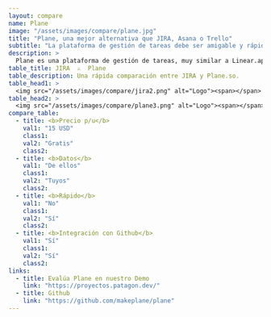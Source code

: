 ```yaml
---
layout: compare
name: Plane
image: "/assets/images/compare/plane.jpg"
title: "Plane, una mejor alternativa que JIRA, Asana o Trello"
subtitle: "La plataforma de gestión de tareas debe ser amigable y rápida, pero, sobre todo, moderna."
description: >
  Plane es una plataforma de gestión de tareas, muy similar a Linear.app. Es 100% libre, y tiene todo lo necesario para una <b>gestión ágil y útil.</b><br><br>👉 <a href="https://proyectos.patagon.dev/">Prueba una Demo de la plataforma Plane acá</a>.<br>
table_title: JIRA  ⚔️  Plane
table_description: Una rápida comparación entre JIRA y Plane.so.
table_head1: >
  <img src="/assets/images/compare/jira2.png" alt="Logo"><span></span>
table_head2: >
  <img src="/assets/images/compare/plane3.png" alt="Logo"><span></span>
compare_table:
  - title: <b>Precio p/u</b>
    val1: "15 USD"
    class1:
    val2: "Gratis"
    class2: 
  - title: <b>Datos</b>
    val1: "De ellos"
    class1:
    val2: "Tuyos"
    class2: 
  - title: <b>Rápido</b>
    val1: "No"
    class1:
    val2: "Sí"
    class2: 
  - title: <b>Integración con Github</b>
    val1: "Sí"
    class1: 
    val2: "Sí"
    class2: 
links:
  - title: Evalúa Plane en nuestro Demo
    link: "https://proyectos.patagon.dev/"
  - title: Github
    link: "https://github.com/makeplane/plane"
---
```



